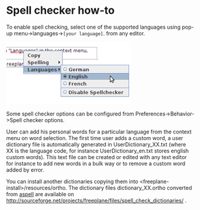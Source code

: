# Spell checker how-to

To enable spell checking, select one of the supported languages using pop-up menu→languages→`[your language]`. from any editor. 

![](Spellchecker.png) 

Some spell checker options can be configured from Preferences-&gt;Behavior-&gt;Spell checker options.

User can add his personal words for a particular language from the context menu on word selection. The first time user adds a custom word, a user dictionary file is automatically generated in <freeplane-install>UserDictionary_XX.txt (where XX is the language code, for instance UserDictionary_en.txt stores english custom words). This text file can be created or edited with any text editor for instance to add new words in a bulk way or to remove a custom word added by error.

You can install another dictionaries copying them into &lt;freeplane-install&gt;/resources/ortho. The dictionary files dictionary_XX.ortho converted from [aspell](http://aspell.net/) are available on http://sourceforge.net/projects/freeplane/files/spell_check_dictionaries/ .


<!-- ({Category:Advanced}) -->

